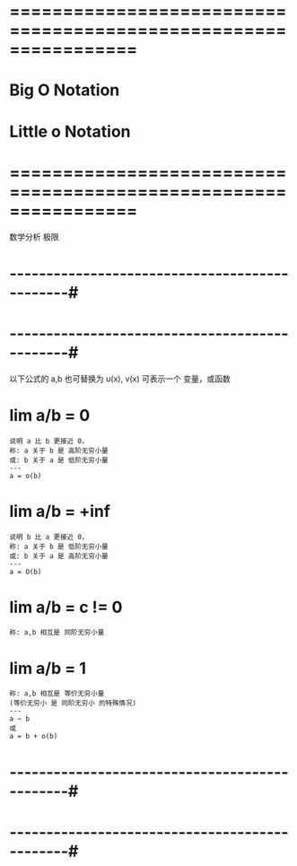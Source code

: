# ================================================================ #
#                  Big O Notation
#                  Little o Notation
# ================================================================ #
数学分析
极限




# ----------------------------------------------#
#           
# ----------------------------------------------#
以下公式的 a,b 也可替换为 u(x), v(x)
可表示一个 变量，或函数

# lim a/b = 0
    说明 a 比 b 更接近 0，
    称: a 关于 b 是 高阶无穷小量 
    或: b 关于 a 是 低阶无穷小量
    ---
    a = o(b) 

# lim a/b = +inf
    说明 b 比 a 更接近 0，
    称: a 关于 b 是 低阶无穷小量 
    或: b 关于 a 是 高阶无穷小量
    ---
    a = O(b)

# lim a/b = c != 0
    称: a,b 相互是 同阶无穷小量 

# lim a/b = 1
    称: a,b 相互是 等价无穷小量 
    (等价无穷小 是 同阶无穷小 的特殊情况)
    ---
    a ~ b
    或
    a = b + o(b)




# ----------------------------------------------#
#           
# ----------------------------------------------#





